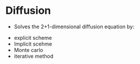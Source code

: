 # Diffusion

- Solves the 2+1-dimensional diffusion equation by:
* explicit scheme
* Implicit scehme
* Monte carlo
* iterative method
